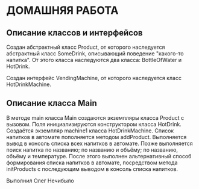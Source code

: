# ДОМАШНЯЯ РАБОТА
## Описание классов и интерфейсов
Создан абстрактный класс Product, от которого наследуется абстрактный класс SomeDrink, 
описывающий поведение "какого-то напитка". От этого класса наследуются два класса: 
BottleOfWater и HotDrink.

Создан интерфейс VendingMachine, от которого наследуется класс HotDrinkMachine.
## Описание класса Main
В методе main класса Main создаются экземпляры класса Product с вызовом. 
Поля инициализируются конструктором класса HotDrink. Создаётся экземпляр machine1 класса HotDrinkMachine.
Список напитков в автомате пополняется методом addProduct. Выполняется вывод в 
консоль списка всех напитков в автомате. Позже выполняется поиск напитка по названию; по 
названию и объёму; по названию, объёму и температуре.
После этого выполнен альтернативный способ формирования списка напитков в автомате, 
посредством метода initProducts с последующим выводом в консоль списка напитков.


Выполнил Олег Нечибыло